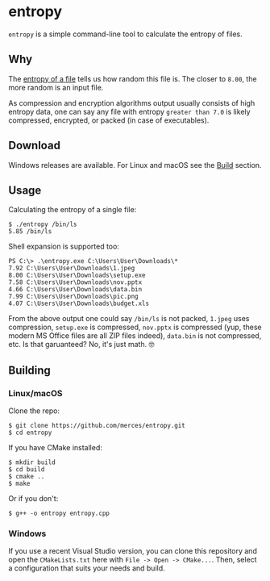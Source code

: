 # entropy

`entropy` is a simple command-line tool to calculate the entropy of files.

## Why

The [entropy of a file](https://kennethghartman.com/calculate-file-entropy/) tells us how random this file is.
The closer to `8.00`, the more random is an input file.

As compression and encryption algorithms output usually consists of high entropy data, one can say
any file with entropy `greater than 7.0` is likely compressed, encrypted, or packed (in case of executables).

## Download

Windows releases are available. For Linux and macOS see the [Build](#Build) section.

## Usage

Calculating the entropy of a single file:

    $ ./entropy /bin/ls
    5.85 /bin/ls

Shell expansion is supported too:

    PS C:\> .\entropy.exe C:\Users\User\Downloads\*
    7.92 C:\Users\User\Downloads\1.jpeg
    8.00 C:\Users\User\Downloads\setup.exe
    7.58 C:\Users\User\Downloads\nov.pptx
    4.66 C:\Users\User\Downloads\data.bin
    7.99 C:\Users\User\Downloads\pic.png
    4.07 C:\Users\User\Downloads\budget.xls
    
From the above output one could say `/bin/ls` is not packed, `1.jpeg` uses compression,
`setup.exe` is compressed, `nov.pptx` is compressed (yup, these modern MS Office files are all
ZIP files indeed), `data.bin` is not compressed, etc. Is that garuanteed? No, it's just math. :nerd_face:

## Building

### Linux/macOS

Clone the repo:

    $ git clone https://github.com/merces/entropy.git
    $ cd entropy
    
If you have CMake installed:
    
    $ mkdir build
    $ cd build
    $ cmake ..
    $ make
    
Or if you don't:

    $ g++ -o entropy entropy.cpp
    
### Windows

If you use a recent Visual Studio version, you can clone this repository and open the `CMakeLists.txt` here
with `File -> Open -> CMake...`. Then, select a configuration that suits your needs and build.
  
